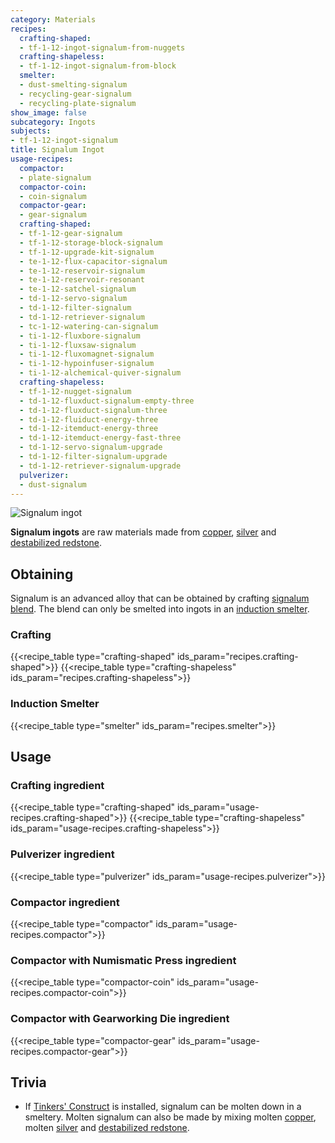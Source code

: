 ```yaml
---
category: Materials
recipes:
  crafting-shaped:
  - tf-1-12-ingot-signalum-from-nuggets
  crafting-shapeless:
  - tf-1-12-ingot-signalum-from-block
  smelter:
  - dust-smelting-signalum
  - recycling-gear-signalum
  - recycling-plate-signalum
show_image: false
subcategory: Ingots
subjects:
- tf-1-12-ingot-signalum
title: Signalum Ingot
usage-recipes:
  compactor:
  - plate-signalum
  compactor-coin:
  - coin-signalum
  compactor-gear:
  - gear-signalum
  crafting-shaped:
  - tf-1-12-gear-signalum
  - tf-1-12-storage-block-signalum
  - tf-1-12-upgrade-kit-signalum
  - te-1-12-flux-capacitor-signalum
  - te-1-12-reservoir-signalum
  - te-1-12-reservoir-resonant
  - te-1-12-satchel-signalum
  - td-1-12-servo-signalum
  - td-1-12-filter-signalum
  - td-1-12-retriever-signalum
  - tc-1-12-watering-can-signalum
  - ti-1-12-fluxbore-signalum
  - ti-1-12-fluxsaw-signalum
  - ti-1-12-fluxomagnet-signalum
  - ti-1-12-hypoinfuser-signalum
  - ti-1-12-alchemical-quiver-signalum
  crafting-shapeless:
  - tf-1-12-nugget-signalum
  - td-1-12-fluxduct-signalum-empty-three
  - td-1-12-fluxduct-signalum-three
  - td-1-12-fluiduct-energy-three
  - td-1-12-itemduct-energy-three
  - td-1-12-itemduct-energy-fast-three
  - td-1-12-servo-signalum-upgrade
  - td-1-12-filter-signalum-upgrade
  - td-1-12-retriever-signalum-upgrade
  pulverizer:
  - dust-signalum
---
```


![Signalum ingot](/images/docs/1.12/thermal-foundation/ingot-signalum.png)


**Signalum ingots** are raw materials made from [copper](../copper-ingot/),
[silver](../silver-ingot/) and [destabilized
redstone](../destabilized-redstone/).


Obtaining
---------

Signalum is an advanced alloy that can be obtained by crafting [signalum
blend](../signalum-blend/). The blend can only be smelted into ingots in an
[induction smelter](../../thermal-expansion/induction-smelter/).

### Crafting
{{<recipe_table type="crafting-shaped" ids_param="recipes.crafting-shaped">}}
{{<recipe_table type="crafting-shapeless" ids_param="recipes.crafting-shapeless">}}

### Induction Smelter
{{<recipe_table type="smelter" ids_param="recipes.smelter">}}


Usage
-----

### Crafting ingredient
{{<recipe_table type="crafting-shaped" ids_param="usage-recipes.crafting-shaped">}}
{{<recipe_table type="crafting-shapeless" ids_param="usage-recipes.crafting-shapeless">}}

### Pulverizer ingredient
{{<recipe_table type="pulverizer" ids_param="usage-recipes.pulverizer">}}

### Compactor ingredient
{{<recipe_table type="compactor" ids_param="usage-recipes.compactor">}}

### Compactor with Numismatic Press ingredient
{{<recipe_table type="compactor-coin" ids_param="usage-recipes.compactor-coin">}}

### Compactor with Gearworking Die ingredient
{{<recipe_table type="compactor-gear" ids_param="usage-recipes.compactor-gear">}}


Trivia
------

* If [Tinkers'
  Construct](https://minecraft.curseforge.com/projects/tinkers-construct) is
  installed, signalum can be molten down in a smeltery. Molten signalum can also
  be made by mixing molten [copper](../copper-ingot/), molten
  [silver](../silver-ingot/) and [destabilized
  redstone](../destabilized-redstone/).
